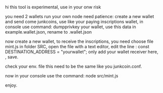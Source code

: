 hi this tool is experimental, use in your onw risk

you need 2 wallets
run your own node
need patience:
create a new wallet and send come junkcoins, use like your paying inscriptions wallet, in console use command:
dumpprivkey your wallet, use this data in example.wallet.json, rename to .wallet.json

now create a new wallet, to receive the inscriptions, you need choose file mint.js in folder SRC, open the file with a text editor, edit the line : const DESTINATION_ADDRESS = "yourwallet"; only add your wallet receiver here, , save.

check  your env. file this need to be the same like you junkcoin.conf.

now in your console use the command:  node src/mint.js

enjoy.
